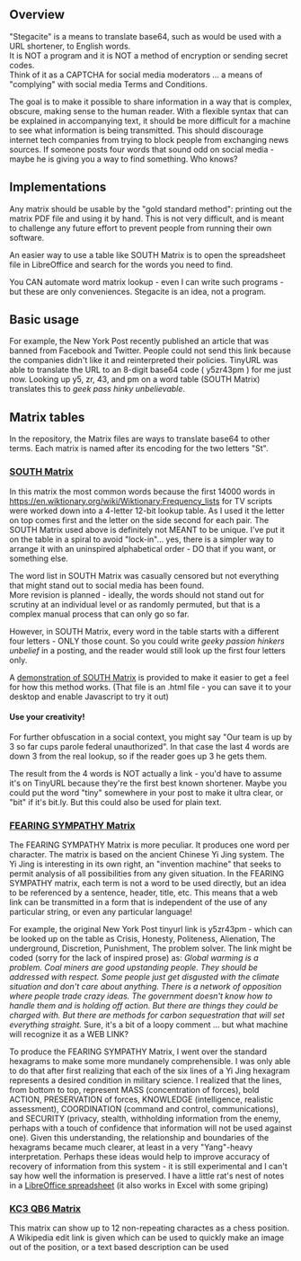 <!--
**Stegacite/stegacite** is a ✨ _special_ ✨ repository because its `README.md` (this file) appears on your GitHub profile. -->

## Overview ##
"Stegacite" is a means to translate base64, such as would be used with a URL shortener, to English words.  
It is NOT a program and it is NOT a method of encryption or sending secret codes.  
Think of it as a CAPTCHA for social media moderators ... a means of "complying" with social media Terms and Conditions.

The goal is to make it possible to share information in a way that is complex, obscure, making sense to the human reader.
With a flexible syntax that can be explained in accompanying text, it should be more difficult for a machine to see what information
is being transmitted.  This should discourage internet tech companies from trying to block people from exchanging news sources.
If someone posts four words that sound odd on social media - maybe he is giving you a way to find something.  Who knows?

## Implementations ##
Any matrix should be usable by the "gold standard method": printing out the matrix PDF file and using it by hand.
This is not very difficult, and is meant to challenge any future effort to prevent people from running their own software.

An easier way to use a table like SOUTH Matrix is to open the spreadsheet file in LibreOffice and search for the words you need to find.

You CAN automate word matrix lookup - even I can write such programs - but these are only conveniences.  Stegacite is an idea,
not a program.

## Basic usage ##
For example, the New York Post recently published an article that was banned from Facebook and Twitter.
People could not send this link because the companies didn't like it and reinterpreted their policies.
TinyURL was able to translate the URL to an 8-digit base64 code ( y5zr43pm ) for me just now.
Looking up y5, zr, 43, and pm on a word table (SOUTH Matrix) translates this to _geek pass hinky unbelievable_.

## Matrix tables ##
In the repository, the Matrix files are ways to translate base64 to other terms.  Each matrix is named after its encoding for the two letters "St".

### [SOUTH Matrix](https://github.com/Stegacite/stegacite/blob/main/SOUTH%20Matrix%20v0-2.pdf) ###
In this matrix the most common words because the first 14000 words in https://en.wiktionary.org/wiki/Wiktionary:Frequency_lists
for TV scripts were worked down into a 4-letter 12-bit lookup table.
As I used it the letter on top comes first and the letter on the side second for each pair.
The SOUTH Matrix used above is definitely not MEANT to be unique.  I've put it on the table in a spiral to avoid "lock-in"...
yes, there is a simpler way to arrange it with an uninspired alphabetical order - DO that if you want, or something else.

The word list in SOUTH Matrix was casually censored but not everything that might stand out to social media has been found.  
More revision is planned - ideally, the words should not stand out for scrutiny at an individual level or as randomly permuted,
but that is a complex manual process that can only go so far.

However, in SOUTH Matrix, every word in the table starts with a different four letters - ONLY those count.
So you could write _geeky passion hinkers unbelief_ in a posting, and the reader would still look up the first four letters only.

A [demonstration of SOUTH Matrix](https://github.com/Stegacite/stegacite/blob/main/SOUTH%20Matrix%20illustration%20v0-2.html) is provided 
to make it easier to get a feel for how this method works.  (That file is an .html file - you can save it to your desktop 
and enable Javascript to try it out)

#### Use your creativity! ####
For further obfuscation in a social context, you might say "Our team is up by 3 so far cups parole federal unauthorized".
In that case the last 4 words are down 3 from the real lookup, so if the reader goes up 3 he gets them.

The result from the 4 words is NOT actually a link - you'd have to assume it's on TinyURL because they're the first best known shortener.
Maybe you could put the word "tiny" somewhere in your post to make it ultra clear, or "bit" if it's bit.ly.
But this could also be used for plain text.

### [FEARING SYMPATHY Matrix](https://github.com/Stegacite/stegacite/blob/main/FEARING%20SYMPATHY%20Matrix.pdf) ###
The FEARING SYMPATHY Matrix is more peculiar.  It produces one word per character.  The matrix is based on the ancient Chinese Yi Jing system.
The Yi Jing is interesting in its own right, an "invention machine" that seeks to permit analysis of all possibilities from any given situation.
In the FEARING SYMPATHY matrix, each term is not a word to be used directly, but an idea to be referenced by a sentence, header, title, etc.
This means that a web link can be transmitted in a form that is independent of the use of any particular string, or even any particular language!

For example, the original New York Post tinyurl link is y5zr43pm - which can be looked up on the table as Crisis, Honesty, Politeness, Alienation,
The underground, Discretion, Punishment, The problem solver.  The link might be coded (sorry for the lack of inspired prose) as:
_Global warming is a problem.  Coal miners are good upstanding people.  They should be addressed with respect.  Some people just get disgusted with the climate situation and don't care about anything.  There is a network of opposition where people trade crazy ideas.  The government doesn't know how to handle them and is holding off action.  But there are things they could be charged with.  But there are methods for carbon sequestration that will set everything straight._
Sure, it's a bit of a loopy comment ... but what machine will recognize it as a WEB LINK? 

To produce the FEARING SYMPATHY Matrix, I went over the standard hexagrams to make some more mundanely comprehensible.  I was only able to do that
after first realizing that each of the six lines of a Yi Jing hexagram represents a desired condition in military science.  I realized that the lines,
from bottom to top, represent MASS (concentration of forces), bold ACTION, PRESERVATION of forces, KNOWLEDGE (intelligence, realistic assessment),
COORDINATION (command and control, communications), and SECURITY (privacy, stealth, withholding information from the enemy, perhaps with a touch of confidence
that information will not be used against one).  Given this understanding, the relationship and boundaries of the hexagrams became much clearer, at least in a
very "Yang"-heavy interpretation.  Perhaps these ideas would help to improve accuracy of recovery of information from this system - it is still experimental and
I can't say how well the information is preserved.  I have a little rat's nest of notes in a [LibreOffice spreadsheet](https://github.com/Stegacite/stegacite/blob/main/FEARING%20SYMPATHY%20Matrix%20with%20lengthy%20notes%20on%20derivation.ods) (it also works in Excel with some griping)

### [KC3 QB6 Matrix](https://github.com/Stegacite/stegacite/blob/main/KC3%20QF6%20Matrix.pdf) ###
This matrix can show up to 12 non-repeating charactes as a chess position.  A Wikipedia edit link is given which can be used to quickly 
make an image out of the position, or a text based description can be used
